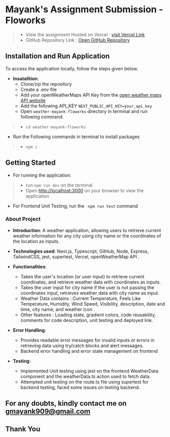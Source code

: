 # Mayank's Assignment Submission - Floworks

> - View the assignment Hosted on Vercel : [visit Vercel Link](https://weather-mayank-floworks.vercel.app/)
> - GitHub Repository Link : [Open GitHub Repository](https://github.com/mayank160903/weather-mayank-floworks)

## Installation and Run Application
To access the application locally, follow the steps given below.

- **Insatalltion**:
  - Clone/zip the repository
  - Create a .env file
  - Add your openWeatherMaps API Key from the [open weather maps API website](https://openweathermap.org/current)
  - Add the following API_KEY ```NEXT_PUBLIC_API_KEY=your_api_key ```
  - Open `weather-mayank-floworks` directory in terminal and run following command.
> - `cd weather-mayank-floworks`
  - Run the Following commands in terminal to install packages
> - ` npm i `


## Getting Started
  - For running the application:
> - run  ```npm run dev``` on the terminal
>  - Open [http://localhost:3000](http://localhost:3000) on your browser to view the application


  - For Frontend Unit Testing, run the ``` npm run test``` command



### About Project

- **Introduction**: A weather application, allowing users to retrieve current weather information for any city using city name or the coordinates of the location as inputs.
- **Technologies used**: Next.js, Typescript, GitHub, Node, Express, TailwindCSS, jest, supertest, Vercel, openWeatherMap API .
- **Functionalities**:  
  - Takes the user's location (or user input) to retrieve current coordinates, and retrieve weather data with coordinates as inputs.
  - Takes the user input for city name if the user is not passing the coordinates input, retrieves weather data with city name as input.
  - Weather Data contains : Current Temperature, Feels Like Temperature, Humidity, Wind Speed, Visibility, description, date and time, city name, and weather icon .
  - Other features : Loading state, gradient colors, code reusability, comments for code description, unit testing and deployed link.
 
- **Error Handling**:  
  - Provides readable error messages for invalid inputs or errors in retrieving data using try/catch blocks and alert messages.
  - Backend error handling and error state management on frontend
- **Testing**: 
    - Implemented Unit testing using jest on the frontend WeatherData component and the weatherData.ts action used to fetch data.
    - Attempted unit testing on the route.ts file using supertest for backend testing, faced some issues on testing backend.


## For any doubts, kindly contact me on gmayank909@gmail.com
## Thank You